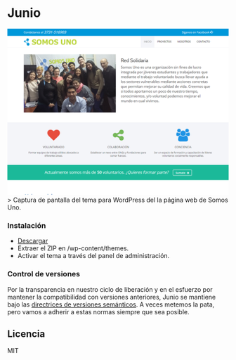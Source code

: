 # Junio
<img src="https://raw.githubusercontent.com/Somos-Uno/Junio/master/screenshot.png">
> Captura de pantalla del tema para WordPress del la página web de Somos Uno.

### Instalación
- [Descargar](https://github.com/Somos-Uno/Junio/archive/master.zip)
- Extraer el ZIP en /wp-content/themes.
- Activar el tema a través del panel de administración.

### Control de versiones
Por la transparencia en nuestro ciclo de liberación y en el esfuerzo por mantener la compatibilidad con versiones anteriores, Junio se mantiene bajo las [directrices de versiones semánticos](http://semver.org/). A veces metemos la pata, pero vamos a adherir a estas normas siempre que sea posible.

## Licencia
MIT
